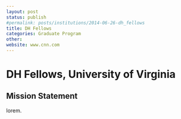 ```yaml
---
layout: post
status: publish
#permalink: posts/institutions/2014-06-26-dh_fellows
title: DH Fellows
categories: Graduate Program
other: 
website: www.cnn.com
---
```

# DH Fellows, University of Virginia

## Mission Statement

lorem.
  